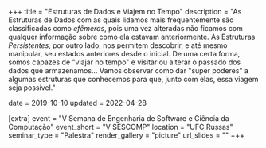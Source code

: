 +++
title = "Estruturas de Dados e Viajem no Tempo"
description = "As Estruturas de Dados com as quais lidamos mais frequentemente são classificadas como _efêmeras_, pois uma vez alteradas não ficamos com qualquer informação sobre como ela estavam anteriormente. As Estruturas _Persistentes_, por outro lado, nos permitem descobrir, e até mesmo manipular, seu estados anteriores desde o inicial. De uma certa forma, somos capazes de \"viajar no tempo\" e visitar ou alterar o passado dos dados que armazenamos... Vamos observar como dar \"super poderes\" a algumas estruturas que conhecemos para que, junto com elas, essa viagem seja possível."

date = 2019-10-10
updated = 2022-04-28

[extra]
event = "V Semana de Engenharia de Software e Ciência da Computação"
event_short = "V SESCOMP"
location = "UFC Russas"
seminar_type = "Palestra"
render_gallery = "picture"
url_slides = ""
+++